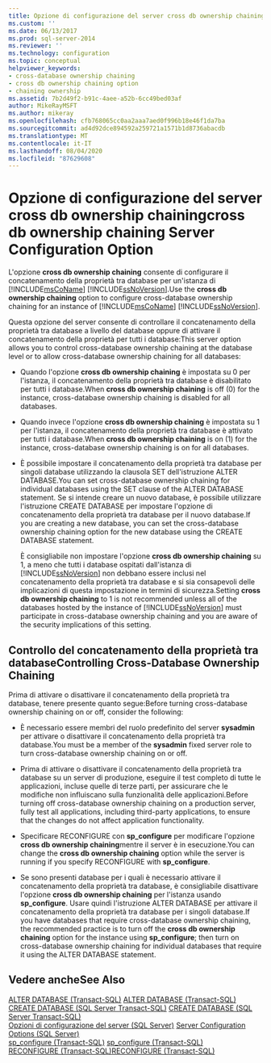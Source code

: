 ```yaml
---
title: Opzione di configurazione del server cross db ownership chaining | Microsoft Docs
ms.custom: ''
ms.date: 06/13/2017
ms.prod: sql-server-2014
ms.reviewer: ''
ms.technology: configuration
ms.topic: conceptual
helpviewer_keywords:
- cross-database ownership chaining
- cross db ownership chaining option
- chaining ownership
ms.assetid: 7b2d49f2-b91c-4aee-a52b-6cc49bed03af
author: MikeRayMSFT
ms.author: mikeray
ms.openlocfilehash: cfb768065cc0aa2aaa7aed0f996b18e46f1da7ba
ms.sourcegitcommit: ad4d92dce894592a259721a1571b1d8736abacdb
ms.translationtype: MT
ms.contentlocale: it-IT
ms.lasthandoff: 08/04/2020
ms.locfileid: "87629608"
---
```

# <a name="cross-db-ownership-chaining-server-configuration-option"></a><span data-ttu-id="7bb81-102">Opzione di configurazione del server cross db ownership chaining</span><span class="sxs-lookup"><span data-stu-id="7bb81-102">cross db ownership chaining Server Configuration Option</span></span>
  <span data-ttu-id="7bb81-103">L'opzione **cross db ownership chaining** consente di configurare il concatenamento della proprietà tra database per un'istanza di [!INCLUDE[msCoName](../../includes/msconame-md.md)] [!INCLUDE[ssNoVersion](../../includes/ssnoversion-md.md)].</span><span class="sxs-lookup"><span data-stu-id="7bb81-103">Use the **cross db ownership chaining** option to configure cross-database ownership chaining for an instance of [!INCLUDE[msCoName](../../includes/msconame-md.md)] [!INCLUDE[ssNoVersion](../../includes/ssnoversion-md.md)].</span></span>  
  
 <span data-ttu-id="7bb81-104">Questa opzione del server consente di controllare il concatenamento della proprietà tra database a livello del database oppure di attivare il concatenamento della proprietà per tutti i database:</span><span class="sxs-lookup"><span data-stu-id="7bb81-104">This server option allows you to control cross-database ownership chaining at the database level or to allow cross-database ownership chaining for all databases:</span></span>  
  
-   <span data-ttu-id="7bb81-105">Quando l'opzione **cross db ownership chaining** è impostata su 0 per l'istanza, il concatenamento della proprietà tra database è disabilitato per tutti i database.</span><span class="sxs-lookup"><span data-stu-id="7bb81-105">When **cross db ownership chaining** is off (0) for the instance, cross-database ownership chaining is disabled for all databases.</span></span>  
  
-   <span data-ttu-id="7bb81-106">Quando invece l'opzione **cross db ownership chaining** è impostata su 1 per l'istanza, il concatenamento della proprietà tra database è attivato per tutti i database.</span><span class="sxs-lookup"><span data-stu-id="7bb81-106">When **cross db ownership chaining** is on (1) for the instance, cross-database ownership chaining is on for all databases.</span></span>  
  
-   <span data-ttu-id="7bb81-107">È possibile impostare il concatenamento della proprietà tra database per singoli database utilizzando la clausola SET dell'istruzione ALTER DATABASE.</span><span class="sxs-lookup"><span data-stu-id="7bb81-107">You can set cross-database ownership chaining for individual databases using the SET clause of the ALTER DATABASE statement.</span></span> <span data-ttu-id="7bb81-108">Se si intende creare un nuovo database, è possibile utilizzare l'istruzione CREATE DATABASE per impostare l'opzione di concatenamento della proprietà tra database per il nuovo database.</span><span class="sxs-lookup"><span data-stu-id="7bb81-108">If you are creating a new database, you can set the cross-database ownership chaining option for the new database using the CREATE DATABASE statement.</span></span>  
  
     <span data-ttu-id="7bb81-109">È consigliabile non impostare l'opzione **cross db ownership chaining** su 1, a meno che tutti i database ospitati dall'istanza di [!INCLUDE[ssNoVersion](../../includes/ssnoversion-md.md)] non debbano essere inclusi nel concatenamento della proprietà tra database e si sia consapevoli delle implicazioni di questa impostazione in termini di sicurezza.</span><span class="sxs-lookup"><span data-stu-id="7bb81-109">Setting **cross db ownership chaining** to 1 is not recommended unless all of the databases hosted by the instance of [!INCLUDE[ssNoVersion](../../includes/ssnoversion-md.md)] must participate in cross-database ownership chaining and you are aware of the security implications of this setting.</span></span>  
  
## <a name="controlling-cross-database-ownership-chaining"></a><span data-ttu-id="7bb81-110">Controllo del concatenamento della proprietà tra database</span><span class="sxs-lookup"><span data-stu-id="7bb81-110">Controlling Cross-Database Ownership Chaining</span></span>  
 <span data-ttu-id="7bb81-111">Prima di attivare o disattivare il concatenamento della proprietà tra database, tenere presente quanto segue:</span><span class="sxs-lookup"><span data-stu-id="7bb81-111">Before turning cross-database ownership chaining on or off, consider the following:</span></span>  
  
-   <span data-ttu-id="7bb81-112">È necessario essere membri del ruolo predefinito del server **sysadmin** per attivare o disattivare il concatenamento della proprietà tra database.</span><span class="sxs-lookup"><span data-stu-id="7bb81-112">You must be a member of the **sysadmin** fixed server role to turn cross-database ownership chaining on or off.</span></span>  
  
-   <span data-ttu-id="7bb81-113">Prima di attivare o disattivare il concatenamento della proprietà tra database su un server di produzione, eseguire il test completo di tutte le applicazioni, incluse quelle di terze parti, per assicurare che le modifiche non influiscano sulla funzionalità delle applicazioni.</span><span class="sxs-lookup"><span data-stu-id="7bb81-113">Before turning off cross-database ownership chaining on a production server, fully test all applications, including third-party applications, to ensure that the changes do not affect application functionality.</span></span>  
  
-   <span data-ttu-id="7bb81-114">Specificare RECONFIGURE con **sp_configure** per modificare l'opzione **cross db ownership chaining**mentre il server è in esecuzione.</span><span class="sxs-lookup"><span data-stu-id="7bb81-114">You can change the **cross db ownership chaining** option while the server is running if you specify RECONFIGURE with **sp_configure**.</span></span>  
  
-   <span data-ttu-id="7bb81-115">Se sono presenti database per i quali è necessario attivare il concatenamento della proprietà tra database, è consigliabile disattivare l'opzione **cross db ownership chaining** per l'istanza usando **sp_configure**. Usare quindi l'istruzione ALTER DATABASE per attivare il concatenamento della proprietà tra database per i singoli database.</span><span class="sxs-lookup"><span data-stu-id="7bb81-115">If you have databases that require cross-database ownership chaining, the recommended practice is to turn off the **cross db ownership chaining** option for the instance using **sp_configure**; then turn on cross-database ownership chaining for individual databases that require it using the ALTER DATABASE statement.</span></span>  
  
## <a name="see-also"></a><span data-ttu-id="7bb81-116">Vedere anche</span><span class="sxs-lookup"><span data-stu-id="7bb81-116">See Also</span></span>  
 <span data-ttu-id="7bb81-117">[ALTER DATABASE &#40;Transact-SQL&#41;](/sql/t-sql/statements/alter-database-transact-sql) </span><span class="sxs-lookup"><span data-stu-id="7bb81-117">[ALTER DATABASE &#40;Transact-SQL&#41;](/sql/t-sql/statements/alter-database-transact-sql) </span></span>  
 <span data-ttu-id="7bb81-118">[CREATE DATABASE &#40;SQL Server Transact-SQL&#41;](/sql/t-sql/statements/create-database-sql-server-transact-sql) </span><span class="sxs-lookup"><span data-stu-id="7bb81-118">[CREATE DATABASE &#40;SQL Server Transact-SQL&#41;](/sql/t-sql/statements/create-database-sql-server-transact-sql) </span></span>  
 <span data-ttu-id="7bb81-119">[Opzioni di configurazione del server &#40;SQL Server&#41;](server-configuration-options-sql-server.md) </span><span class="sxs-lookup"><span data-stu-id="7bb81-119">[Server Configuration Options &#40;SQL Server&#41;](server-configuration-options-sql-server.md) </span></span>  
 <span data-ttu-id="7bb81-120">[sp_configure &#40;Transact-SQL&#41;](/sql/relational-databases/system-stored-procedures/sp-configure-transact-sql) </span><span class="sxs-lookup"><span data-stu-id="7bb81-120">[sp_configure &#40;Transact-SQL&#41;](/sql/relational-databases/system-stored-procedures/sp-configure-transact-sql) </span></span>  
 [<span data-ttu-id="7bb81-121">RECONFIGURE &#40;Transact-SQL&#41;</span><span class="sxs-lookup"><span data-stu-id="7bb81-121">RECONFIGURE &#40;Transact-SQL&#41;</span></span>](/sql/t-sql/language-elements/reconfigure-transact-sql)  
  
  
